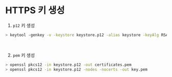 # HTTPS 키 생성

1. `p12` 키 생성

  ```bash
  > keytool -genkey -v -keystore keystore.p12 -alias keystore -keyAlg RSA -storetype pkcs12 -keysize 2048 -validity 10000
  ```

<br/>

2. `pem` 키 생성

  ```bash
  > openssl pkcs12 -in keystore.p12 -out certificates.pem
  > openssl pkcs12 -in keystore.p12 -nodes -nocerts -out key.pem
  ```
